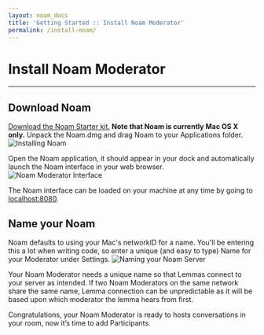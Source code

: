 ```yaml
---
layout: noam_docs
title: 'Getting Started :: Install Noam Moderator'
permalink: /install-noam/
---
```


# Install Noam Moderator
---

## Download Noam
[Download the Noam Starter kit.](http://noam.io/downloads/NoamStarterKit.dmg) __Note that Noam is currently Mac OS X only.__ Unpack the Noam.dmg and drag Noam to your Applications folder.
![Installing Noam](/img/install.png)

Open the Noam application, it should appear in your dock and automatically launch the Noam interface in your web browser.
![Noam Moderator Interface](http://noam.io/img/noam_hmi.png)

The Noam interface can be loaded on your machine at any time by going to [localhost:8080](http://localhost:8080).

## Name your Noam
Noam defaults to using your Mac's networkID for a name. You'll be entering this a lot when writing code, so enter a unique (and easy to type) Name for your Moderator under Settings. 
![Naming your Noam Server](/img/servernaming.png)

Your Noam Moderator needs a unique name so that Lemmas connect to your server as intended. If two Noam Moderators on the same network share the same name, Lemma connection can be unpredictable as it will be based upon which moderator the lemma hears from first.

Congratulations, your Noam Moderator is ready to hosts conversations in your room, now it’s time to add Participants.

